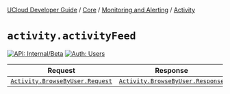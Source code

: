 [UCloud Developer Guide](/docs/developer-guide/README.md) / [Core](/docs/developer-guide/core/README.md) / [Monitoring and Alerting](/docs/developer-guide/core/monitoring/README.md) / [Activity](/docs/developer-guide/core/monitoring/activity.md)

# `activity.activityFeed`

[![API: Internal/Beta](https://img.shields.io/static/v1?label=API&message=Internal/Beta&color=red&style=flat-square)](/docs/developer-guide/core/api-conventions.md)
[![Auth: Users](https://img.shields.io/static/v1?label=Auth&message=Users&color=informational&style=flat-square)](/docs/developer-guide/core/types.md#role)



| Request | Response | Error |
|---------|----------|-------|
|<code><a href='#activity.browsebyuser.request'>Activity.BrowseByUser.Request</a></code>|<code><a href='#activity.browsebyuser.response'>Activity.BrowseByUser.Response</a></code>|<code><a href='/docs/reference/dk.sdu.cloud.CommonErrorMessage.md'>CommonErrorMessage</a></code>|



